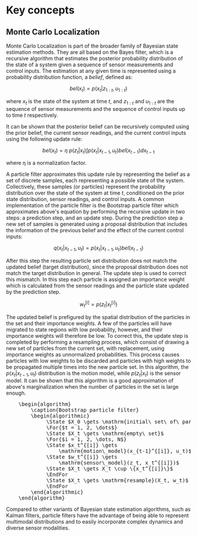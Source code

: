 # Key concepts

## Monte Carlo Localization

Monte Carlo Localization is part of the broader family of Bayesian state estimation methods. They are all based on the Bayes filter, which is a recursive algorithm that estimates the posterior probability distribution of the state of a system given a sequence of sensor measurements and control inputs. The estimation at any given time is represented using a probability distribution function, a _belief_, defined as:

$$
    bel(x_t) = p(x_t|z_{1:t}, u_{1:t})
$$

where $x_t$ is the state of the system at time $t$, and $z_{1:t}$ and $u_{1:t}$ are the sequence of sensor measurements and the sequence of control inputs up to time $t$ respectively.

It can be shown that the posterior belief can be recursively computed using the prior belief, the current sensor readings, and the current control inputs using the following update rule:

$$
    bel(x_t) = η\ p(z_t|x_t) \int p(x_t|x_{t-1}, u_t) bel(x_{t-1}) dx_{t-1}
$$

where η is a normalization factor.

A particle filter approximates this update rule by representing the belief as a set of discrete samples, each representing a possible state of the system. Collectively, these samples (or particles) represent the probability distribution over the state of the system at time $t$, conditioned on the prior state distribution, sensor readings, and control inputs. A common implementation of the particle filter is the Bootstrap particle filter which approximates above's equation by performing the recursive update in two steps: a prediction step,
and an update step. During the prediction step a new set of samples is generated using a proposal distribution that includes the information of the previous belief and the effect of the current control inputs:

$$
    q(x_t|x_{t-1}, u_t) = p(x_t|x_{t-1}, u_t) bel(x_{t-1})
$$

After this step the resulting particle set distribution does not match the updated belief (target distribution), since the proposal distribution does not match the target distribution in general. The update step is used to correct this mismatch. In this step each particle is assigned an importance weight which is calculated from the sensor readings and the particle state updated by the prediction step.

$$
    w^{[i]}_t = p(z_t|x^{[i]}_t)
$$

The updated belief is prefigured by the spatial distribution of the particles in the set and their importance weights. A few of the particles will have migrated to state regions with low probability, however, and their importance weights will therefore be low. To correct this, the update step is completed by performing a resampling process, which consist of drawing a new set of particles from the current set, with replacement, using importance weights as unnormalized probabilities. This process causes particles with low weights to be discarded and particles with high weights to be propagated multiple times into the new particle set. In this algorithm, the $p(x_t|x_{t-1}, u_t)$ distribution is the motion model, while $p(z_t|x_t)$ is the sensor model. It can be shown that this algorithm is a good approximation of above's marginalization when the number of particles in the set is large enough.

<pre id="bootstrap_filter" class="pseudocode">
    \begin{algorithm}
        \caption{Bootstrap particle filter}
        \begin{algorithmic}
             \State $X_0 \gets \mathrm{initial\ set\ of\ particles}$
             \For{$t = 1, 2, \dots$}
             \State $X_t \gets \mathrm{empty\ set}$
             \For{$i = 1, 2, \dots, N$}
             \State $x_t^{[i]} \gets
                 \mathrm{motion\_model}(x_{t-1}^{[i]}, u_t)$
             \State $w_t^{[i]} \gets
                 \mathrm{sensor\_model}(z_t, x_t^{[i]})$
             \State $X_t \gets X_t \cup \{x_t^{[i]}\}$
             \EndFor
             \State $X_t \gets \mathrm{resample}(X_t, w_t)$
             \EndFor
        \end{algorithmic}
    \end{algorithm}
</pre>

Compared to other variants of Bayesian state estimation algorithms, such as Kalman filters, particle filters have the advantage of being able to represent multimodal distributions and to easily incorporate complex dynamics and diverse sensor modalities.

<script>pseudocode.renderClass("pseudocode");</script>
